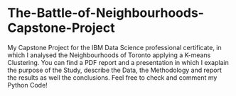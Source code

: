 # The-Battle-of-Neighbourhoods-Capstone-Project
My Capstone Project for the IBM Data Science professional certificate, in which I analysed the Neighbourhoods of Toronto applying a K-means Clustering.
You can find a PDF report and a presentation in which I exaplain the purpose of the Study, describe the Data, the Methodology and report the results as well the conclusions.
Feel free to check and comment my Python Code! 
